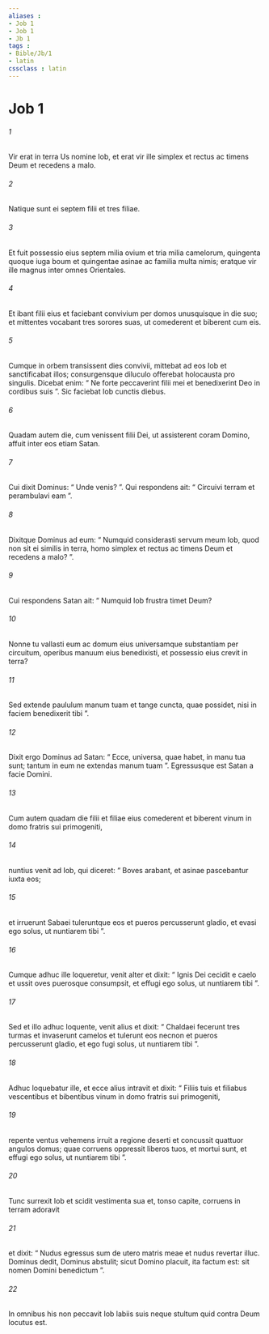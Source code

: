 ```yaml
---
aliases : 
- Job 1
- Job 1
- Jb 1
tags : 
- Bible/Jb/1
- latin
cssclass : latin
---
```


# Job 1

###### 1
Vir erat in terra Us nomine Iob, et erat vir ille simplex et rectus ac timens Deum et recedens a malo. 
###### 2
Natique sunt ei septem filii et tres filiae. 
###### 3
Et fuit possessio eius septem milia ovium et tria milia camelorum, quingenta quoque iuga boum et quingentae asinae ac familia multa nimis; eratque vir ille magnus inter omnes Orientales.
###### 4
Et ibant filii eius et faciebant convivium per domos unusquisque in die suo; et mittentes vocabant tres sorores suas, ut comederent et biberent cum eis. 
###### 5
Cumque in orbem transissent dies convivii, mittebat ad eos Iob et sanctificabat illos; consurgensque diluculo offerebat holocausta pro singulis. Dicebat enim: “ Ne forte peccaverint filii mei et benedixerint Deo in cordibus suis ”. Sic faciebat Iob cunctis diebus.
###### 6
Quadam autem die, cum venissent filii Dei, ut assisterent coram Domino, affuit inter eos etiam Satan. 
###### 7
Cui dixit Dominus: “ Unde venis? ”. Qui respondens ait: “ Circuivi terram et perambulavi eam ”. 
###### 8
Dixitque Dominus ad eum: “ Numquid considerasti servum meum Iob, quod non sit ei similis in terra, homo simplex et rectus ac timens Deum et recedens a malo? ”.
###### 9
Cui respondens Satan ait: “ Numquid Iob frustra timet Deum? 
###### 10
Nonne tu vallasti eum ac domum eius universamque substantiam per circuitum, operibus manuum eius benedixisti, et possessio eius crevit in terra? 
###### 11
Sed extende paululum manum tuam et tange cuncta, quae possidet, nisi in faciem benedixerit tibi ”. 
###### 12
Dixit ergo Dominus ad Satan: “ Ecce, universa, quae habet, in manu tua sunt; tantum in eum ne extendas manum tuam ”. Egressusque est Satan a facie Domini.
###### 13
Cum autem quadam die filii et filiae eius comederent et biberent vinum in domo fratris sui primogeniti, 
###### 14
nuntius venit ad Iob, qui diceret: “ Boves arabant, et asinae pascebantur iuxta eos; 
###### 15
et irruerunt Sabaei tuleruntque eos et pueros percusserunt gladio, et evasi ego solus, ut nuntiarem tibi ”.
###### 16
Cumque adhuc ille loqueretur, venit alter et dixit: “ Ignis Dei cecidit e caelo et ussit oves puerosque consumpsit, et effugi ego solus, ut nuntiarem tibi ”. 
###### 17
Sed et illo adhuc loquente, venit alius et dixit: “ Chaldaei fecerunt tres turmas et invaserunt camelos et tulerunt eos necnon et pueros percusserunt gladio, et ego fugi solus, ut nuntiarem tibi ”.
###### 18
Adhuc loquebatur ille, et ecce alius intravit et dixit: “ Filiis tuis et filiabus vescentibus et bibentibus vinum in domo fratris sui primogeniti, 
###### 19
repente ventus vehemens irruit a regione deserti et concussit quattuor angulos domus; quae corruens oppressit liberos tuos, et mortui sunt, et effugi ego solus, ut nuntiarem tibi ”.
###### 20
Tunc surrexit Iob et scidit vestimenta sua et, tonso capite, corruens in terram adoravit 
###### 21
et dixit: “ Nudus egressus sum de utero matris meae et nudus revertar illuc. Dominus dedit, Dominus abstulit; sicut Domino placuit, ita factum est: sit nomen Domini benedictum ”.
###### 22
In omnibus his non peccavit Iob labiis suis neque stultum quid contra Deum locutus est.
